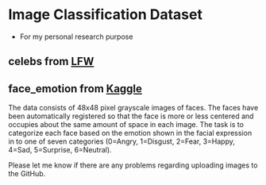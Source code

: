 # Image Classification Dataset
- For my personal research purpose

## celebs from [LFW](http://vis-www.cs.umass.edu/lfw/)
## face_emotion from [Kaggle](https://www.kaggle.com/c/challenges-in-representation-learning-facial-expression-recognition-challenge/data)
The data consists of 48x48 pixel grayscale images of faces. The faces have been automatically registered so that the face is more or less centered and occupies about the same amount of space in each image. The task is to categorize each face based on the emotion shown in the facial expression in to one of seven categories (0=Angry, 1=Disgust, 2=Fear, 3=Happy, 4=Sad, 5=Surprise, 6=Neutral).

Please let me know if there are any problems regarding uploading images to the GitHub. 
